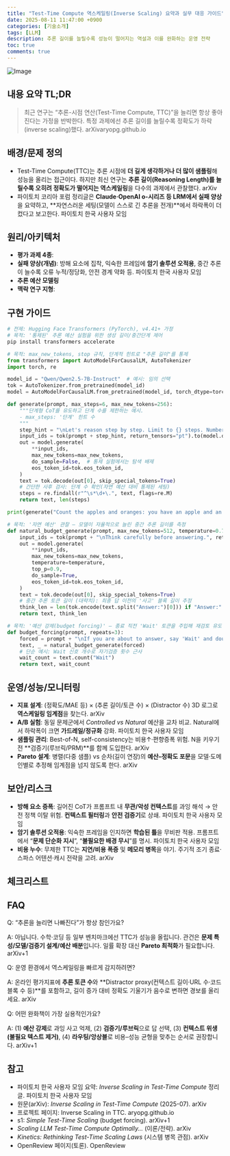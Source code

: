 ```yaml
---
title: "Test-Time Compute 역스케일링(Inverse Scaling) 요약과 실무 대응 가이드"
date: 2025-08-11 11:47:00 +0900
categories: [기술소개]
tags: [LLM]
description: 추론 길이를 늘릴수록 성능이 떨어지는 역설과 이를 완화하는 운영 전략
toc: true
comments: true
---
```


![Image](https://prod-files-secure.s3.us-west-2.amazonaws.com/e6db513d-ec54-40ff-aa74-2487b0bcfe15/0f6df687-f47d-437a-95e1-2656fc4bc43d/ChatGPT_Image_2025%EB%85%84_8%EC%9B%94_11%EC%9D%BC_%EC%98%A4%ED%9B%84_08_53_20.png?X-Amz-Algorithm=AWS4-HMAC-SHA256&X-Amz-Content-Sha256=UNSIGNED-PAYLOAD&X-Amz-Credential=ASIAZI2LB466TC5BRBVU%2F20250811%2Fus-west-2%2Fs3%2Faws4_request&X-Amz-Date=20250811T115412Z&X-Amz-Expires=3600&X-Amz-Security-Token=IQoJb3JpZ2luX2VjELT%2F%2F%2F%2F%2F%2F%2F%2F%2F%2FwEaCXVzLXdlc3QtMiJHMEUCIQCb%2FSJwjgIVaNnq01Jr0KLUb2xC6XiRSODHm8YnOc%2B0ogIgTE8NrzH2VvZPYpLuooNe%2FhMAerOHQimobcQkXV0YtpQqiAQI7P%2F%2F%2F%2F%2F%2F%2F%2F%2F%2FARAAGgw2Mzc0MjMxODM4MDUiDBwwvuC8rvbdA8aOVircA1asZlPVxv%2F4loezVzZA8vv1E2QzBvnHE70SJHNju09vJv8TzxIK0mtHOUdNb7uQMtFxA40ouW2H%2BtDVdeHlvYNMp1C119mVgP%2FxXDAMJFsdLA2QJvrfo%2Fg4u0KrbVaX6MTJYb7ftsFagiEI%2BWApo8jWpTT6qLXrci3GZgbuGDYtMtSnfvFI16pVtkADza8fYsq3%2F8ozKwIEwRfUc0u6Yso3Hbl0otnh3eEkaktBFpy1KZFGY6DZ7Zm6jFfsS9zlj8rSlwoD7x0agNjz85CCMcwhg%2BVSiDrC6Sff3bV9cEt%2FH3BXb3OBiUlgdda%2FXcy85hKz2G4B1G6t5Bgpv7dxazLME235QmGAIDFGnROPgsABt3bj%2B1PiT2Sx8CO18ot91bGxz%2FddndtvlN3%2FIiG%2B9s7FFpLZpV9678QxfTyGqHeIZ4TOOBxuaZpGR1oxKudi1aP1LegfiMZ%2FCfdrBwO%2FNnGhlZitWUavJEcnGrVfOv8r5hLrXJRXcVI%2FAHka6m34ZxCW5wKOggE4NOexR%2FXuv%2BI%2B7mhx40aOEytJnae%2B6cOGSQWd2skVVv6ub3sjR9zU3No9I8PviS5JC7c6ggSQ0THVbOzJL7qMphQWnVsO4YI8Gb%2FNZ%2FGialSw1Or%2BMLGj58QGOqUBWeEDSsIrM3JyzumxqRCm2LpK0iIyj27pxALgIt%2FKJGpWwD635T%2FGs7yivyFST47UqgUsRdjrL7EWjzutGfelDfXPvClYvcECIkNbpQ9ZMMLbi5%2FU7LqkuEQXwkXgIQsMNepKKYmgfqvEJCgLq7pbniyaKFPrXd2dgwKUHWTMdPnfxuIeP9G6UL6eZGh1DmPOimw7U7D8b6A7nJdfY58AiuXjtj6Z&X-Amz-Signature=c3e953547af3eb3752f975ed3eef65dd5c6dc0f87b129265ccd26f80497a4d7d&X-Amz-SignedHeaders=host&x-amz-checksum-mode=ENABLED&x-id=GetObject)

## 내용 요약 TL;DR

> 최근 연구는 “추론-시점 연산(Test-Time Compute, TTC)”을 늘리면 항상 좋아진다는 가정을 반박한다. 특정 과제에선 추론 길이를 늘릴수록 정확도가 하락(inverse scaling)했다. arXivaryopg.github.io

## 배경/문제 정의

- Test-Time Compute(TTC)는 추론 시점에 **더 길게 생각하거나 더 많이 샘플링**해 성능을 올리는 접근이다. 하지만 최신 연구는 **추론 길이(Reasoning Length)를 늘릴수록 오히려 정확도가 떨어지는 역스케일링**을 다수의 과제에서 관찰했다. arXiv
- 파이토치 코리아 포럼 정리글은 **Claude·OpenAI o-시리즈 등 LRM에서 실패 양상**을 요약하고, **자연스러운 세팅(모델이 스스로 긴 추론을 전개)**에서 하락폭이 더 컸다고 보고한다. 파이토치 한국 사용자 모임
## 원리/아키텍처

- **평가 과제 4종**:
- **실패 양상(개념)**: 방해 요소에 집착, 익숙한 프레임에 **암기 솔루션 오적용**, 중간 추론이 늘수록 오류 누적/정당화, 안전 경계 약화 등. 파이토치 한국 사용자 모임
- **추론 예산 모델링**
- **맥락 연구 지형**:
## 구현 가이드

```bash
# 전제: Hugging Face Transformers (PyTorch), v4.41+ 가정
# 목적: '통제된' 추론 예산 실험을 위한 생성 길이/중간단계 제어
pip install transformers accelerate
```

```python
# 목적: max_new_tokens, stop 규칙, 단계적 힌트로 "추론 길이"를 통제
from transformers import AutoModelForCausalLM, AutoTokenizer
import torch, re

model_id = "Qwen/Qwen2.5-7B-Instruct"  # 예시: 임의 선택
tok = AutoTokenizer.from_pretrained(model_id)
model = AutoModelForCausalLM.from_pretrained(model_id, torch_dtype=torch.float16, device_map="auto")

def generate(prompt, max_steps=6, max_new_tokens=256):
    """단계형 CoT를 유도하고 단계 수를 제한하는 예시.
    - max_steps: '단계' 힌트 수
    """
    step_hint = "\nLet's reason step by step. Limit to {} steps. Number each step.".format(max_steps)
    input_ids = tok(prompt + step_hint, return_tensors="pt").to(model.device)
    out = model.generate(
        **input_ids,
        max_new_tokens=max_new_tokens,
        do_sample=False,  # 통제 실험에서는 탐색 배제
        eos_token_id=tok.eos_token_id,
    )
    text = tok.decode(out[0], skip_special_tokens=True)
    # 간단한 사후 검사: 단계 수 확인(자연 예산 대비 통제된 세팅)
    steps = re.findall(r"^\s*\d+\.", text, flags=re.M)
    return text, len(steps)

print(generate("Count the apples and oranges: you have an apple and an orange.", max_steps=3)[1])
```

```python
# 목적: '자연 예산' 관찰 — 모델이 자율적으로 늘린 중간 추론 길이를 측정
def natural_budget_generate(prompt, max_new_tokens=512, temperature=0.7):
    input_ids = tok(prompt + "\nThink carefully before answering.", return_tensors="pt").to(model.device)
    out = model.generate(
        **input_ids,
        max_new_tokens=max_new_tokens,
        temperature=temperature,
        top_p=0.9,
        do_sample=True,
        eos_token_id=tok.eos_token_id,
    )
    text = tok.decode(out[0], skip_special_tokens=True)
    # 중간 추론 토큰 길이 (대략치): 최종 답 이전의 '사고' 블록 길이 추정
    think_len = len(tok.encode(text.split("Answer:")[0])) if "Answer:" in text else len(tok.encode(text))
    return text, think_len
```

```python
# 목적: '예산 강제(budget forcing)' — 종료 직전 'Wait' 토큰을 주입해 재검토 유도 (s1 아이디어 응용)
def budget_forcing(prompt, repeats=3):
    forced = prompt + "\nIf you are about to answer, say 'Wait' and double-check the reasoning."
    text, _ = natural_budget_generate(forced)
    # 단순 예시: Wait 신호 개수로 자기검증 횟수 근사
    wait_count = text.count("Wait")
    return text, wait_count
```

## **운영/성능/모니터링**

- **지표 설계**: (정확도/MAE 등) × (추론 길이/토큰 수) × (Distractor 수) 3D 로그로 **역스케일링 임계점**을 찾는다. arXiv
- **A/B 실험**: 동일 문제군에서 *Controlled vs Natural* 예산을 교차 비교. Natural에서 하락폭이 크면 **가드레일/정규화** 강화. 파이토치 한국 사용자 모임
- **샘플링 관리**: Best-of-N, self-consistency는 비용↑·편향증폭 위험. N을 키우기 전 **검증기(루브릭/PRM)**를 함께 도입한다. arXiv
- **Pareto 설계**: 병렬(다중 샘플) vs 순차(길이 연장)의 **예산–정확도 포문**을 모델·도메인별로 추정해 임계점을 넘지 않도록 한다. arXiv
## **보안/리스크**

- **방해 요소 증폭**: 길어진 CoT가 프롬프트 내 **무관/악성 컨텍스트**를 과잉 해석 → 안전 정책 이탈 위험. **컨텍스트 필터링**과 **안전 검증기**로 상쇄. 파이토치 한국 사용자 모임
- **암기 솔루션 오적용**: 익숙한 프레임을 인지하면 **학습된 틀**을 무비판 적용. 프롬프트에서 “**문제 단순화 지시**”, “**불필요한 배경 무시**”를 명시. 파이토치 한국 사용자 모임
- **비용 누수**: 무제한 TTC는 **지연/비용 폭증** 및 **메모리 병목**을 야기. 주기적 조기 종료·스파스 어텐션·캐시 전략을 고려. arXiv
## **체크리스트**

## **FAQ**

Q: “추론을 늘리면 나빠진다”가 항상 참인가요?

A: 아닙니다. 수학·코딩 등 일부 벤치마크에선 TTC가 성능을 올립니다. 관건은 **문제 특성/모델/검증기 설계/예산 배분**입니다. 일률 확장 대신 **Pareto 최적화**가 필요합니다. arXiv+1

Q: 운영 환경에서 역스케일링을 빠르게 감지하려면?

A: 온라인 평가지표에 **추론 토큰 수**와 **Distractor proxy(컨텍스트 길이·URL 수·코드블록 수 등)**를 포함하고, 길이 증가 대비 정확도 기울기가 음수로 변하면 경보를 올리세요. arXiv

Q: 어떤 완화책이 가장 실용적인가요?

A: (1) **예산 강제**로 과잉 사고 억제, (2) **검증기/루브릭**으로 답 선택, (3) **컨텍스트 위생(불필요 텍스트 제거)**, (4) **라우팅/앙상블**로 비용–성능 균형을 맞추는 순서로 권장합니다. arXiv+1

## **참고**

- 파이토치 한국 사용자 모임 요약: *Inverse Scaling in Test-Time Compute* 정리글. 파이토치 한국 사용자 모임
- 원문(arXiv): *Inverse Scaling in Test-Time Compute* (2025-07). arXiv
- 프로젝트 페이지: Inverse Scaling in TTC. aryopg.github.io
- s1: *Simple Test-Time Scaling* (budget forcing). arXiv+1
- *Scaling LLM Test-Time Compute Optimally…* (이론/전략). arXiv
- *Kinetics: Rethinking Test-Time Scaling Laws* (시스템 병목 관점). arXiv
- OpenReview 페이지(토론). OpenReview


